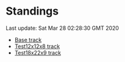 # Standings

Last update: Sat Mar 28 02:28:30 GMT 2020

* [Base track](comps/Base/2020-03-28/standings.md)
* [Test12x12x8 track](comps/Test12x12x8/2020-03-28/standings.md)
* [Test18x22x9 track](comps/Test18x22x9/2020-03-28/standings.md)
